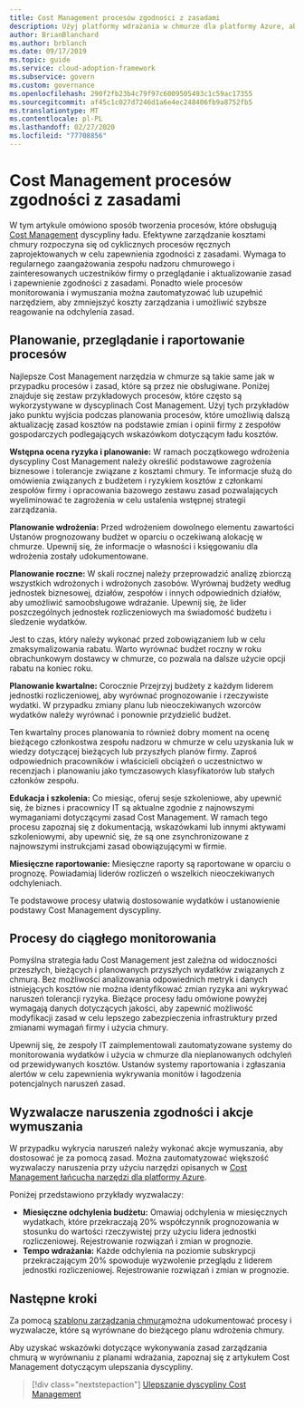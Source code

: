 ```yaml
---
title: Cost Management procesów zgodności z zasadami
description: Użyj platformy wdrażania w chmurze dla platformy Azure, aby poznać podejście do tworzenia procesów, które obsługują Cost Management dyscypliny ładu.
author: BrianBlanchard
ms.author: brblanch
ms.date: 09/17/2019
ms.topic: guide
ms.service: cloud-adoption-framework
ms.subservice: govern
ms.custom: governance
ms.openlocfilehash: 290f2fb23b4c79f97c6009505493c1c59ac17355
ms.sourcegitcommit: af45c1c027d7246d1a6e4ec248406fb9a8752fb5
ms.translationtype: MT
ms.contentlocale: pl-PL
ms.lasthandoff: 02/27/2020
ms.locfileid: "77708856"
---
```

# <a name="cost-management-policy-compliance-processes"></a>Cost Management procesów zgodności z zasadami

W tym artykule omówiono sposób tworzenia procesów, które obsługują [Cost Management](./index.md) dyscypliny ładu. Efektywne zarządzanie kosztami chmury rozpoczyna się od cyklicznych procesów ręcznych zaprojektowanych w celu zapewnienia zgodności z zasadami. Wymaga to regularnego zaangażowania zespołu nadzoru chmurowego i zainteresowanych uczestników firmy o przeglądanie i aktualizowanie zasad i zapewnienie zgodności z zasadami. Ponadto wiele procesów monitorowania i wymuszania można zautomatyzować lub uzupełnić narzędziem, aby zmniejszyć koszty zarządzania i umożliwić szybsze reagowanie na odchylenia zasad.

## <a name="planning-review-and-reporting-processes"></a>Planowanie, przeglądanie i raportowanie procesów

Najlepsze Cost Management narzędzia w chmurze są takie same jak w przypadku procesów i zasad, które są przez nie obsługiwane. Poniżej znajduje się zestaw przykładowych procesów, które często są wykorzystywane w dyscyplinach Cost Management. Użyj tych przykładów jako punktu wyjścia podczas planowania procesów, które umożliwią dalszą aktualizację zasad kosztów na podstawie zmian i opinii firmy z zespołów gospodarczych podlegających wskazówkom dotyczącym ładu kosztów.

**Wstępna ocena ryzyka i planowanie:** W ramach początkowego wdrożenia dyscypliny Cost Management należy określić podstawowe zagrożenia biznesowe i tolerancje związane z kosztami chmury. Te informacje służą do omówienia związanych z budżetem i ryzykiem kosztów z członkami zespołów firmy i opracowania bazowego zestawu zasad pozwalających wyeliminować te zagrożenia w celu ustalenia wstępnej strategii zarządzania.

**Planowanie wdrożenia:** Przed wdrożeniem dowolnego elementu zawartości Ustanów prognozowany budżet w oparciu o oczekiwaną alokację w chmurze. Upewnij się, że informacje o własności i księgowaniu dla wdrożenia zostały udokumentowane.

**Planowanie roczne:** W skali rocznej należy przeprowadzić analizę zbiorczą wszystkich wdrożonych i wdrożonych zasobów. Wyrównaj budżety według jednostek biznesowej, działów, zespołów i innych odpowiednich działów, aby umożliwić samoobsługowe wdrażanie. Upewnij się, że lider poszczególnych jednostek rozliczeniowych ma świadomość budżetu i śledzenie wydatków.

Jest to czas, który należy wykonać przed zobowiązaniem lub w celu zmaksymalizowania rabatu. Warto wyrównać budżet roczny w roku obrachunkowym dostawcy w chmurze, co pozwala na dalsze użycie opcji rabatu na koniec roku.

**Planowanie kwartalne:** Corocznie Przejrzyj budżety z każdym liderem jednostki rozliczeniowej, aby wyrównać prognozowanie i rzeczywiste wydatki. W przypadku zmiany planu lub nieoczekiwanych wzorców wydatków należy wyrównać i ponownie przydzielić budżet.

Ten kwartalny proces planowania to również dobry moment na ocenę bieżącego członkostwa zespołu nadzoru w chmurze w celu uzyskania luk w wiedzy dotyczącej bieżących lub przyszłych planów firmy. Zaproś odpowiednich pracowników i właścicieli obciążeń o uczestnictwo w recenzjach i planowaniu jako tymczasowych klasyfikatorów lub stałych członków zespołu.

**Edukacja i szkolenia:** Co miesiąc, oferuj sesje szkoleniowe, aby upewnić się, że biznes i pracownicy IT są aktualne zgodnie z najnowszymi wymaganiami dotyczącymi zasad Cost Management. W ramach tego procesu zapoznaj się z dokumentacją, wskazówkami lub innymi aktywami szkoleniowymi, aby upewnić się, że są one zsynchronizowane z najnowszymi instrukcjami zasad obowiązującymi w firmie.

**Miesięczne raportowanie:** Miesięczne raporty są raportowane w oparciu o prognozę. Powiadamiaj liderów rozliczeń o wszelkich nieoczekiwanych odchyleniach.

Te podstawowe procesy ułatwią dostosowanie wydatków i ustanowienie podstawy Cost Management dyscypliny.

## <a name="processes-for-ongoing-monitoring"></a>Procesy do ciągłego monitorowania

Pomyślna strategia ładu Cost Management jest zależna od widoczności przeszłych, bieżących i planowanych przyszłych wydatków związanych z chmurą. Bez możliwości analizowania odpowiednich metryk i danych istniejących kosztów nie można identyfikować zmian ryzyka ani wykrywać naruszeń tolerancji ryzyka. Bieżące procesy ładu omówione powyżej wymagają danych dotyczących jakości, aby zapewnić możliwość modyfikacji zasad w celu lepszego zabezpieczenia infrastruktury przed zmianami wymagań firmy i użycia chmury.

Upewnij się, że zespoły IT zaimplementowali zautomatyzowane systemy do monitorowania wydatków i użycia w chmurze dla nieplanowanych odchyleń od przewidywanych kosztów. Ustanów systemy raportowania i zgłaszania alertów w celu zapewnienia wykrywania monitów i łagodzenia potencjalnych naruszeń zasad.

## <a name="compliance-violation-triggers-and-enforcement-actions"></a>Wyzwalacze naruszenia zgodności i akcje wymuszania

W przypadku wykrycia naruszeń należy wykonać akcje wymuszania, aby dostosować je za pomocą zasad. Można zautomatyzować większość wyzwalaczy naruszenia przy użyciu narzędzi opisanych w [Cost Management łańcucha narzędzi dla platformy Azure](./toolchain.md).

Poniżej przedstawiono przykłady wyzwalaczy:

- **Miesięczne odchylenia budżetu:** Omawiaj odchylenia w miesięcznych wydatkach, które przekraczają 20% współczynnik prognozowania w stosunku do wartości rzeczywistej przy użyciu lidera jednostki rozliczeniowej. Rejestrowanie rozwiązań i zmian w prognozie.
- **Tempo wdrażania:** Każde odchylenia na poziomie subskrypcji przekraczającym 20% spowoduje wyzwolenie przeglądu z liderem jednostki rozliczeniowej. Rejestrowanie rozwiązań i zmian w prognozie.

## <a name="next-steps"></a>Następne kroki

Za pomocą [szablonu zarządzania chmurą](./template.md)można udokumentować procesy i wyzwalacze, które są wyrównane do bieżącego planu wdrożenia chmury.

Aby uzyskać wskazówki dotyczące wykonywania zasad zarządzania chmurą w wyrównaniu z planami wdrażania, zapoznaj się z artykułem Cost Management dotyczącym ulepszania dyscypliny.

> [!div class="nextstepaction"]
> [Ulepszanie dyscypliny Cost Management](./discipline-improvement.md)
